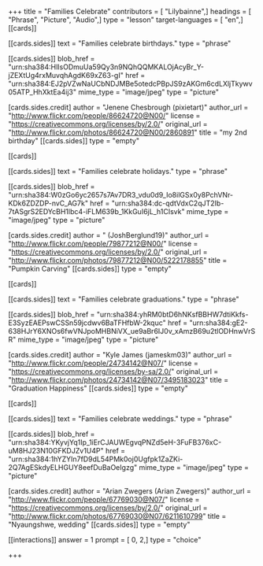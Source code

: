 +++
title = "Families Celebrate"
contributors = [ "Lilybainne",]
headings = [ "Phrase", "Picture", "Audio",]
type = "lesson"
target-languages = [ "en",]
[[cards]]

[[cards.sides]]
text = "Families celebrate birthdays."
type = "phrase"

[[cards.sides]]
blob_href = "urn:sha384:HlIsODmuUa59Qy3n9NQhQQMKALOjAcyBr_Y-jZEXtUg4rxMuvqhAgdK69xZ63-gI"
href = "urn:sha384:EJ2pVZwNaUCbNDJMBe5otedcPBpJS9zAKGm6cdLXljTkywv05ATP_HhXktEa4ij3"
mime_type = "image/jpeg"
type = "picture"

[cards.sides.credit]
author = "Jenene Chesbrough (pixietart)"
author_url = "http://www.flickr.com/people/86624720@N00/"
license = "https://creativecommons.org/licenses/by/2.0/"
original_url = "http://www.flickr.com/photos/86624720@N00/2860891"
title = "my 2nd birthday"
[[cards.sides]]
type = "empty"

[[cards]]

[[cards.sides]]
text = "Families celebrate holidays."
type = "phrase"

[[cards.sides]]
blob_href = "urn:sha384:W0zGo6yc2657s7Av7DR3_vdu0d9_Io8ilGSx0y8PchVNr-KDk6ZDZDP-nvC_AG7k"
href = "urn:sha384:dc-qdtVdxC2qJT2Ib-7tASgrS2EDYcBH1lbc4-iFLM639b_1KkGuI6jL_h1CIsvk"
mime_type = "image/jpeg"
type = "picture"

[cards.sides.credit]
author = " (JoshBerglund19)"
author_url = "http://www.flickr.com/people/79877212@N00/"
license = "https://creativecommons.org/licenses/by/2.0/"
original_url = "http://www.flickr.com/photos/79877212@N00/5222178855"
title = "Pumpkin Carving"
[[cards.sides]]
type = "empty"

[[cards]]

[[cards.sides]]
text = "Families celebrate graduations."
type = "phrase"

[[cards.sides]]
blob_href = "urn:sha384:yhRM0btD6hNKsfBBHW7dtiKkfs-E3SyzEAEPswCSSn59jcdwv6BaTFHfbW-2kquc"
href = "urn:sha384:gE2-638HJrY6XNOs6fwVNJpoMHBNiVX_ue9aBr6IJ0v_xAmzB69u2tlODHnwVrSR"
mime_type = "image/jpeg"
type = "picture"

[cards.sides.credit]
author = "Kyle James (jameskm03)"
author_url = "http://www.flickr.com/people/24734142@N07/"
license = "https://creativecommons.org/licenses/by-sa/2.0/"
original_url = "http://www.flickr.com/photos/24734142@N07/3495183023"
title = "Graduation Happiness"
[[cards.sides]]
type = "empty"

[[cards]]

[[cards.sides]]
text = "Families celebrate weddings."
type = "phrase"

[[cards.sides]]
blob_href = "urn:sha384:YKyvjYq1Ip_1iErCJAUWEgvqPNZd5eH-3FuFB376xC-uM8HJ23N10GFKDJZv1U4P"
href = "urn:sha384:1hYZYIn7fD9dL54PMk0oj0Ugfpk1ZaZKi-2Q7AgESkdyELHGUY8eefDuBaOeIgzg"
mime_type = "image/jpeg"
type = "picture"

[cards.sides.credit]
author = "Arian Zwegers (Arian Zwegers)"
author_url = "http://www.flickr.com/people/67769030@N07/"
license = "https://creativecommons.org/licenses/by/2.0/"
original_url = "http://www.flickr.com/photos/67769030@N07/6211610799"
title = "Nyaungshwe, wedding"
[[cards.sides]]
type = "empty"

[[interactions]]
answer = 1
prompt = [ 0, 2,]
type = "choice"

+++

